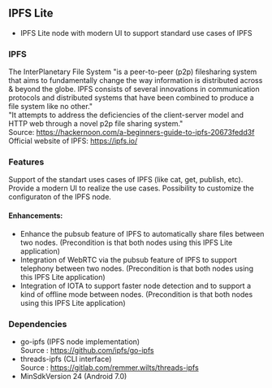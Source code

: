 
## IPFS Lite
- IPFS Lite node with modern UI to support standard use cases of IPFS


### IPFS
The InterPlanetary File System "is a peer-to-peer (p2p) filesharing system that aims to fundamentally change the way information is distributed across & beyond the globe. IPFS consists of several innovations in communication protocols and distributed systems that have been combined to produce a file system like no other."
<br>
"It attempts to address the deficiencies of the client-server model and HTTP web through a novel p2p file sharing system."
<br>
Source: https://hackernoon.com/a-beginners-guide-to-ipfs-20673fedd3f
<br>
Official website of IPFS: https://ipfs.io/


### Features 
Support of the standart uses cases of IPFS (like cat, get, publish, etc).
Provide a modern UI to realize the use cases.
Possibility to customize the configuraton of the IPFS node.

#### Enhancements:
- Enhance the pubsub feature of IPFS to automatically share files between two nodes.
(Precondition is that both nodes using this IPFS Lite application)
- Integration of WebRTC via the pubsub feature of IPFS to support telephony between two nodes.
(Precondition is that both nodes using this IPFS Lite application)
- Integration of IOTA to support faster node detection and to support a kind of offline mode
between nodes. (Precondition is that both nodes using this IPFS Lite application)


### Dependencies 
- go-ipfs (IPFS node implementation)
<br>Source : https://github.com/ipfs/go-ipfs
- threads-ipfs (CLI interface)
<br>Source : https://gitlab.com/remmer.wilts/threads-ipfs
- MinSdkVersion 24 (Android 7.0)




